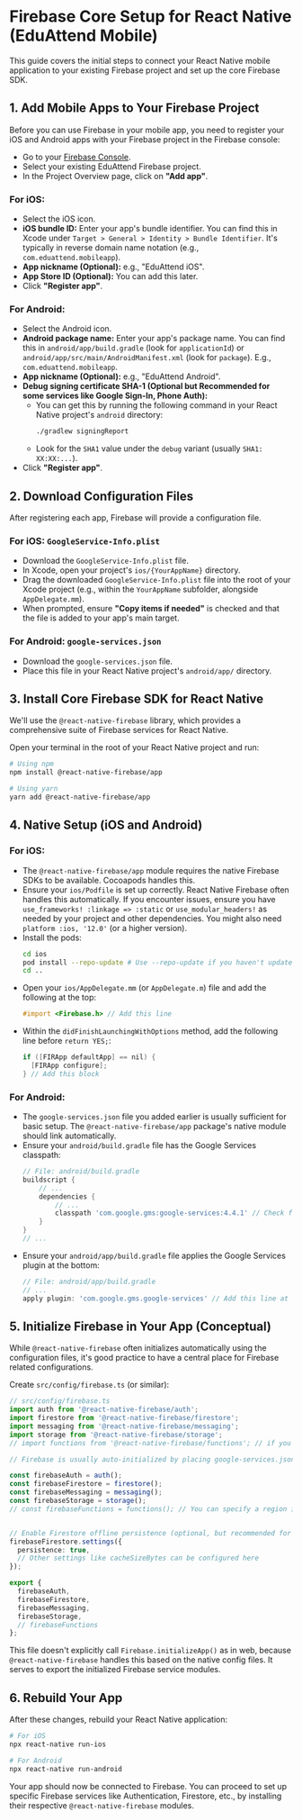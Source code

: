 
# Firebase Core Setup for React Native (EduAttend Mobile)

This guide covers the initial steps to connect your React Native mobile application to your existing Firebase project and set up the core Firebase SDK.

## 1. Add Mobile Apps to Your Firebase Project

Before you can use Firebase in your mobile app, you need to register your iOS and Android apps with your Firebase project in the Firebase console:

*   Go to your [Firebase Console](https://console.firebase.google.com/).
*   Select your existing EduAttend Firebase project.
*   In the Project Overview page, click on **"Add app"**.

### For iOS:
*   Select the iOS icon.
*   **iOS bundle ID:** Enter your app's bundle identifier. You can find this in Xcode under `Target > General > Identity > Bundle Identifier`. It's typically in reverse domain name notation (e.g., `com.eduattend.mobileapp`).
*   **App nickname (Optional):** e.g., "EduAttend iOS".
*   **App Store ID (Optional):** You can add this later.
*   Click **"Register app"**.

### For Android:
*   Select the Android icon.
*   **Android package name:** Enter your app's package name. You can find this in `android/app/build.gradle` (look for `applicationId`) or `android/app/src/main/AndroidManifest.xml` (look for `package`). E.g., `com.eduattend.mobileapp`.
*   **App nickname (Optional):** e.g., "EduAttend Android".
*   **Debug signing certificate SHA-1 (Optional but Recommended for some services like Google Sign-In, Phone Auth):**
    *   You can get this by running the following command in your React Native project's `android` directory:
        ```bash
        ./gradlew signingReport
        ```
    *   Look for the `SHA1` value under the `debug` variant (usually `SHA1: XX:XX:...`).
*   Click **"Register app"**.

## 2. Download Configuration Files

After registering each app, Firebase will provide a configuration file.

### For iOS: `GoogleService-Info.plist`
*   Download the `GoogleService-Info.plist` file.
*   In Xcode, open your project's `ios/{YourAppName}` directory.
*   Drag the downloaded `GoogleService-Info.plist` file into the root of your Xcode project (e.g., within the `YourAppName` subfolder, alongside `AppDelegate.mm`).
*   When prompted, ensure **"Copy items if needed"** is checked and that the file is added to your app's main target.

### For Android: `google-services.json`
*   Download the `google-services.json` file.
*   Place this file in your React Native project's `android/app/` directory.

## 3. Install Core Firebase SDK for React Native

We'll use the `@react-native-firebase` library, which provides a comprehensive suite of Firebase services for React Native.

Open your terminal in the root of your React Native project and run:

```bash
# Using npm
npm install @react-native-firebase/app

# Using yarn
yarn add @react-native-firebase/app
```

## 4. Native Setup (iOS and Android)

### For iOS:
*   The `@react-native-firebase/app` module requires the native Firebase SDKs to be available. Cocoapods handles this.
*   Ensure your `ios/Podfile` is set up correctly. React Native Firebase often handles this automatically. If you encounter issues, ensure you have `use_frameworks! :linkage => :static` or `use_modular_headers!` as needed by your project and other dependencies. You might also need `platform :ios, '12.0'` (or a higher version).
*   Install the pods:
    ```bash
    cd ios
    pod install --repo-update # Use --repo-update if you haven't updated pods recently
    cd ..
    ```
*   Open your `ios/AppDelegate.mm` (or `AppDelegate.m`) file and add the following at the top:
    ```objectivec
    #import <Firebase.h> // Add this line
    ```
*   Within the `didFinishLaunchingWithOptions` method, add the following line before `return YES;`:
    ```objectivec
    if ([FIRApp defaultApp] == nil) {
      [FIRApp configure];
    } // Add this block
    ```

### For Android:
*   The `google-services.json` file you added earlier is usually sufficient for basic setup. The `@react-native-firebase/app` package's native module should link automatically.
*   Ensure your `android/build.gradle` file has the Google Services classpath:
    ```gradle
    // File: android/build.gradle
    buildscript {
        // ...
        dependencies {
            // ...
            classpath 'com.google.gms:google-services:4.4.1' // Check for the latest version
        }
    }
    // ...
    ```
*   Ensure your `android/app/build.gradle` file applies the Google Services plugin at the bottom:
    ```gradle
    // File: android/app/build.gradle
    // ...
    apply plugin: 'com.google.gms.google-services' // Add this line at the very end of the file
    ```

## 5. Initialize Firebase in Your App (Conceptual)

While `@react-native-firebase` often initializes automatically using the configuration files, it's good practice to have a central place for Firebase related configurations.

Create `src/config/firebase.ts` (or similar):
```typescript
// src/config/firebase.ts
import auth from '@react-native-firebase/auth';
import firestore from '@react-native-firebase/firestore';
import messaging from '@react-native-firebase/messaging';
import storage from '@react-native-firebase/storage';
// import functions from '@react-native-firebase/functions'; // if you need to call functions directly

// Firebase is usually auto-initialized by placing google-services.json / GoogleService-Info.plist

const firebaseAuth = auth();
const firebaseFirestore = firestore();
const firebaseMessaging = messaging();
const firebaseStorage = storage();
// const firebaseFunctions = functions(); // You can specify a region if needed e.g. functions('europe-west1')


// Enable Firestore offline persistence (optional, but recommended for mobile)
firebaseFirestore.settings({
  persistence: true,
  // Other settings like cacheSizeBytes can be configured here
});

export {
  firebaseAuth,
  firebaseFirestore,
  firebaseMessaging,
  firebaseStorage,
  // firebaseFunctions
};
```
This file doesn't explicitly call `Firebase.initializeApp()` as in web, because `@react-native-firebase` handles this based on the native config files. It serves to export the initialized Firebase service modules.

## 6. Rebuild Your App

After these changes, rebuild your React Native application:
```bash
# For iOS
npx react-native run-ios

# For Android
npx react-native run-android
```

Your app should now be connected to Firebase. You can proceed to set up specific Firebase services like Authentication, Firestore, etc., by installing their respective `@react-native-firebase` modules.

